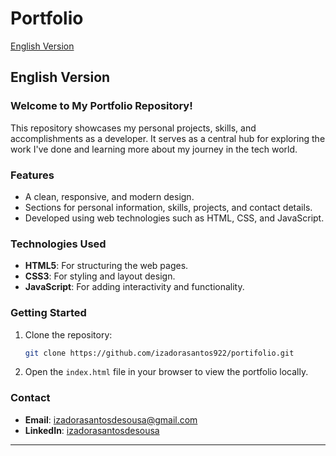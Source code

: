 # Portfolio

[English Version](#english-version)

## English Version

### Welcome to My Portfolio Repository!

This repository showcases my personal projects, skills, and accomplishments as a developer. It serves as a central hub for exploring the work I've done and learning more about my journey in the tech world.

### Features
- A clean, responsive, and modern design.
- Sections for personal information, skills, projects, and contact details.
- Developed using web technologies such as HTML, CSS, and JavaScript.

### Technologies Used
- **HTML5**: For structuring the web pages.
- **CSS3**: For styling and layout design.
- **JavaScript**: For adding interactivity and functionality.

### Getting Started

1. Clone the repository:
   ```bash
   git clone https://github.com/izadorasantos922/portifolio.git
   ```
2. Open the `index.html` file in your browser to view the portfolio locally.


### Contact
- **Email**: [izadorasantosdesousa@gmail.com](mailto:izadorasantosdesousa@gmail.com)
- **LinkedIn**: [izadorasantosdesousa](https://br.linkedin.com/in/izadora-santos-de-sousa)

---